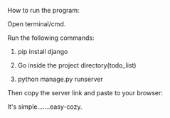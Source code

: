 How to run the program:

Open terminal/cmd. 

Run the following commands:

1. pip install django

2. Go inside the project directory(todo_list)

3. python manage.py runserver

Then copy the server link and paste to your browser:

It's simple.......easy-cozy.
